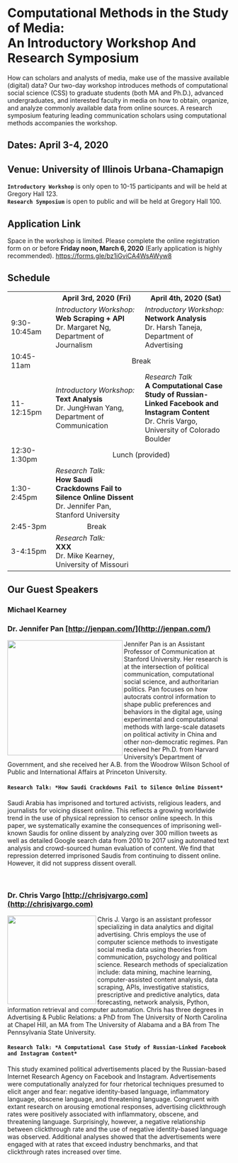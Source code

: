 # Computational Methods in the Study of Media:<br/> An Introductory Workshop And Research Symposium

How can scholars and analysts of media, make use of the massive available (digital) data? 
Our two-day workshop introduces methods of computational social science (CSS) to graduate students (both MA and Ph.D.), advanced undergraduates, and interested faculty in media on how to obtain, organize, and analyze commonly available data from online sources.
A research symposium featuring leading communication scholars using computational methods accompanies the workshop.
## Dates: April 3-4, 2020
## Venue: University of Illinois Urbana-Chamapign 

**`Introductory Workshop`** is only open to 10-15 participants and will be held at Gregory Hall 123. <br/> **`Research Symposium`** is open to public and will be held at Gregory Hall 100.

## Application Link
Space in the workshop is limited. Please complete the online registration form on or before **Friday noon, March 6, 2020** (Early application is highly recommended).
https://forms.gle/bz1iGviCA4WsAWyw8

## Schedule

<style>
table th:first-of-type {
    width: 20%;
}
table th:nth-of-type(2) {
    width: 40%;
}
table th:nth-of-type(3) {
    width: 40%;
}
</style>


<table>
  <tr>
      <th>&nbsp;</th> <th>April 3rd, 2020 (Fri)</th><th>April 4th, 2020 (Sat) </th>
  </tr>
  <tr>
      <td>9:30-10:45am</td><td><em>Introductory Workshop:</em><br/> <strong>Web Scraping  + API</strong><br/> Dr. Margaret  Ng, Department of Journalism</td><td><em>Introductory Workshop:</em><br/> <strong>Network Analysis</strong><br/>Dr. Harsh Taneja, Department of Advertising</td>
  </tr>
  <tr>
      <td>10:45-11am </td> <td colspan="2"  align="center"> Break</td>
  </tr>
   <tr>
      <td>11-12:15pm</td><td><em>Introductory Workshop:</em><br/> <strong>Text Analysis</strong><br/>Dr. JungHwan Yang, Department of Communication</td><td><em>Research Talk</em><br/> <strong>A Computational Case Study of Russian-Linked Facebook and Instagram Content</strong><br/>Dr. Chris Vargo, University of Colorado Boulder </td>
  </tr>
   <tr>
      <td>12:30-1:30pm</td> <td colspan="2" align="center">Lunch (provided)</td>
  </tr>
   <tr>
      <td>1:30-2:45pm </td><td><em>Research Talk:</em><br/> <strong>How Saudi Crackdowns Fail to Silence Online Dissent</strong><br/>Dr. Jennifer Pan, Stanford University </td><td>&nbsp;</td>
  </tr>
  <tr>
      <td>2:45-3pm</td><td align="center">Break </td><td>&nbsp;</td>
  </tr>
  <tr>
      <td>3-4:15pm</td><td><em>Research Talk:</em><br/><strong>XXX</strong><br/>Dr. Mike Kearney, University of Missouri</td><td>&nbsp;</td>
  </tr>
</table>



## Our Guest Speakers
### Michael Kearney

### Dr. Jennifer Pan [http://jenpan.com/](http://jenpan.com/)

<img align="left" width="260" src="https://comm.stanford.edu/mm/2014/10/JenPan.jpg"> 
Jennifer Pan is an Assistant Professor of Communication at Stanford University. Her research is at the intersection of political communication, computational social science, and authoritarian politics. Pan focuses on how autocrats control information to shape public preferences and behaviors in the digital age, using experimental and computational methods with large-scale datasets on political activity in China and other non-democratic regimes. Pan received her Ph.D. from Harvard University’s Department of Government, and she received her A.B. from the Woodrow Wilson School of Public and International Affairs at Princeton University. 

#### `Research Talk: *How Saudi Crackdowns Fail to Silence Online Dissent*`

Saudi Arabia has imprisoned and tortured activists, religious leaders, and journalists for voicing dissent online. This reflects a growing worldwide trend in the use of physical repression to censor online speech. In this paper, we systematically examine the consequences of imprisoning well-known Saudis for online dissent by analyzing over 300 million tweets as well as detailed Google search data from 2010 to 2017 using automated text analysis and crowd-sourced human evaluation of content. We find that repression deterred imprisoned Saudis from continuing to dissent online. However, it did not suppress dissent overall.

<br/>

### Dr. Chris Vargo [http://chrisjvargo.com](http://chrisjvargo.com)
<img align="left" width="200" src="http://chrisjvargo.com/wp-content/uploads/2014/11/CU-Headshot.jpg">
Chris J. Vargo is an assistant professor specializing in data analytics and digital advertising. Chris employs the use of computer science methods to investigate social media data using theories from communication, psychology and political science. Research methods of specialization include: data mining, machine learning, computer-assisted content analysis, data scraping, APIs, investigative statistics, prescriptive and predictive analytics, data forecasting, network analysis, Python, information retrieval and computer automation. Chris has three degrees in Advertising & Public Relations: a PhD from The University of North Carolina at Chapel Hill, an MA from The University of Alabama and a BA from The Pennsylvania State University. 

#### `Research Talk: *A Computational Case Study of Russian-Linked Facebook and Instagram Content*`

This study examined political advertisements placed by the Russian-based Internet Research Agency on Facebook and Instagram. Advertisements were computationally analyzed for four rhetorical techniques presumed to elicit anger and fear: negative identity-based language, inflammatory language, obscene language, and threatening language. Congruent with extant research on arousing emotional responses, advertising clickthrough rates were positively associated with inflammatory, obscene, and threatening language. Surprisingly, however, a negative relationship between clickthrough rate and the use of negative identity-based language was observed. Additional analyses showed that the advertisements were engaged with at rates that exceed industry benchmarks, and that clickthrough rates increased over time. 


